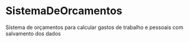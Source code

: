 # SistemaDeOrcamentos
Sistema de orçamentos para calcular gastos de trabalho e pessoais com salvamento dos dados
